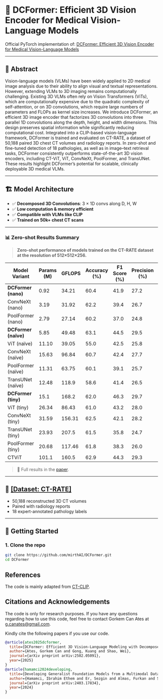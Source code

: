 # 🧠 DCFormer: Efficient 3D Vision Encoder for Medical Vision-Language Models

Official PyTorch implementation of: 
[DCFormer: Efficient 3D Vision Encoder for Medical Vision-Language Models](https://arxiv.org/abs/2502.05091)

---
## 📌 Abstract

Vision-language models (VLMs) have been widely applied to 2D medical image analysis due to their ability to align visual and textual representations. However, extending VLMs to 3D imaging remains computationally challenging. Existing 3D VLMs often rely on Vision Transformers (ViTs), which are computationally expensive due to the quadratic complexity of self-attention, or on 3D convolutions, which require large numbers of parameters and FLOPs as kernel size increases. We introduce DCFormer, an efficient 3D image encoder that factorizes 3D convolutions into three parallel 1D convolutions along the depth, height, and width dimensions. This design preserves spatial information while significantly reducing computational cost. Integrated into a CLIP-based vision-language framework, DCFormer is trained and evaluated on CT-RATE, a dataset of 50,188 paired 3D chest CT volumes and radiology reports. In zero-shot and fine-tuned detection of 18 pathologies, as well as in image–text retrieval tasks, DCFormer consistently outperforms state-of-the-art 3D vision encoders, including CT-ViT, ViT, ConvNeXt, PoolFormer, and TransUNet. These results highlight DCFormer’s potential for scalable, clinically deployable 3D medical VLMs.

---

## 🏗️ Model Architecture

- ✅ **Decomposed 3D Convolutions**: 3 × 1D convs along D, H, W
- ✅ **Low computation & memory efficient**
- ✅ **Compatible with VLMs like CLIP**
- ✅ **Trained on 50k+ chest CT scans**

---

### 📊 Zero-shot Results Summary

> **Zero-shot performance of models trained on the CT-RATE dataset at the resolution of 512×512×256.**

| Model Variant             | Params (M) | GFLOPS | Accuracy (%) | F1 Score (%) | Precision (%) | Recall (%) |
|---------------------------|------------|--------|---------------|----------------|----------------|--------------|
| **DCFormer (nano)**       | 0.92       | 34.21  | 60.4          | 41.9           | 27.2           | 62.8         |
| ConvNeXt (nano)           | 3.19       | 31.92  | 62.2          | 39.4           | 26.7           | 55.1         |
| PoolFormer (nano)         | 2.79       | 27.14  | 60.2          | 37.0           | 24.8           | 52.3         |
| **DCFormer (naïve)**      | 5.85       | 49.48  | 63.1          | 44.5           | 29.5           | 65.5         |
| ViT (naïve)               | 11.10      | 39.05  | 55.0          | 42.5           | 25.8           | 71.5         |
| ConvNeXt (naïve)          | 15.63      | 96.84  | 60.7          | 42.4           | 27.7           | 63.8         |
| PoolFormer (naïve)        | 11.31      | 63.75  | 60.1          | 39.1           | 25.7           | 56.8         |
| TransUNet (naïve)         | 12.48      | 118.9  | 58.6          | 41.4           | 26.5           | 56.0         |
| **DCFormer (tiny)**       | 15.1       | 168.2  | 62.0          | 46.3           | 29.7           | 70.1         |
| ViT (tiny)                | 26.34      | 86.43  | 61.0          | 43.2           | 28.0           | 64.8         |
| ConvNeXt (tiny)           | 31.59      | 156.31 | 62.5          | 42.1           | 28.2           | 60.1         |
| TransUNet (tiny)          | 23.93      | 207.5  | 61.5          | 35.8           | 24.7           | 48.7         |
| PoolFormer (tiny)         | 20.68      | 117.46 | 61.8          | 38.3           | 26.0           | 53.5         |
| CTViT                     | 101.1      | 160.5  | 62.9          | 44.3           | 29.3           | 65.7         |


> 📄 Full results in the [paper](https://arxiv.org/abs/2502.05091).

---

## 📂 **[[Dataset: CT-RATE]](https://huggingface.co/datasets/ibrahimhamamci/CT-RATE)**

- 50,188 reconstructed 3D CT volumes
- Paired with radiology reports
- 18 expert-annotated pathology labels

---

## 🚀 Getting Started

### 1. Clone the repo
```bash
git clone https://github.com/mirthAI/DCFormer.git
cd DCFormer
```
## References
The code is mainly adapted from [CT-CLIP](https://github.com/ibrahimethemhamamci/CT-CLIP/tree/main).


## Citations and Acknowledgements
The code is only for research purposes. If you have any questions regarding how to use this code, feel free to contact Gorkem Can Ates at g.canates@gmail.com.

Kindly cite the following papers if you use our code.

```bibtex
@article{ates2025dcformer,
  title={DCFormer: Efficient 3D Vision-Language Modeling with Decomposed Convolutions},
  author={Ates, Gorkem Can and Gong, Kuang and Shao, Wei},
  journal={arXiv preprint arXiv:2502.05091},
  year={2025}
}
@article{hamamci2024developing,
  title={Developing Generalist Foundation Models from a Multimodal Dataset for 3D Computed Tomography},
  author={Hamamci, Ibrahim Ethem and Er, Sezgin and Almas, Furkan and Simsek, Ayse Gulnihan and Esirgun, Sevval Nil and Dogan, Irem and Dasdelen, Muhammed Furkan and Durugol, Omer Faruk and Wittmann, Bastian and Amiranashvili, Tamaz and others},
  journal={arXiv preprint arXiv:2403.17834},
  year={2024}
}

```

